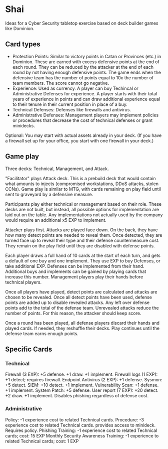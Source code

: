 # Shai

Ideas for a Cyber Security tabletop exercise based on deck builder games like Dominion.

## Card types

- Protection Points: Similar to victory points in Catan or Provinces (etc.) in Dominion.  These are earned with excess defensive points at the end of each round.  They can be reduced by the attacker at the end of each round by not having enough defensive points.  The game ends when the defensive team has the number of points equal to 10x the number of team members.  The score cannot go negative.
- Experience: Used as currency.  A player can buy Techincal or Administrative Defenses for experience.  A player starts with their total years of experience in points and can draw additional experience equal to their tenure in their current position in place of a buy.
- Technical Defenses: Defenses like firewalls and antivirus.
- Administrative Defenses: Management players may implement policies or procedures that decrease the cost of technical defenses or grant minidecks.

Optional: You may start with actual assets already in your deck.  (If you have a firewall set up for your office, you start with one firewall in your deck.)

## Game play

Three decks: Technical, Management, and Attack.  

"Facilitator" plays Attack deck. This is a prebuild deck that would contain what amounts to injects (compromised workstations, DDoS attacks, stolen CCNs).  Game play is similar to MTG, with cards remaining on play field until sent to graveyard by a defensive measure.

Participants play either technical or management based on their role.  These decks are not built, but instead, all possible options for implementation are laid out on the table.  Any implementations not actually used by the company would require an additional x5 EXP to implement.

Attacker plays first.  Attacks are played face down.  On the back, they have how many detect points are needed to reveal them.  Once detected, they are turned face up to reveal their type and their defense countermeasure cost.  They remain on the play field until they are disabled with defense points.

Each player draws a full hand of 10 cards at the start of each turn, and gets a default of one buy and one implement.  They use EXP to buy Defenses, or take additional EXP.  Defenses can be implemented from their hand.  Additional buys and implements can be gained by playing cards that increase this number.  Management players play their hands before technical players.

Once all players have played, detect points are calculated and attacks are chosen to be revealed.  Once all detect points have been used, defense points are added up to disable revealed attacks.  Any left over defense points add to the total of the defense team.  Unrevealed attacks reduce the number of points.  For this reason, the attacker should keep score.

Once a round has been played, all defense players discard their hands and played cards.  If needed, they reshuffle their decks.  Play continues until the defense team earns enough points.

## Specific Cards

### Technical

Firewall (3 EXP): +5 defense. +1 draw. +1 implement.
Firewall logs (1 EXP): +1 detect; requires firewall.
Endpoint Antivirus (2 EXP): +1 defense.
Sysmon: +5 detect.
SIEM: +10 detect. +1 implement.
Vulnerability Scan: +1 defense. +1 implement.
System Patch: +5 defense.
User report (7 EXP): +20 detect. +2 draw. +1 implement. Disables phishing regardless of defense cost.

### Administrative

Policy: -1 experience cost to related Technical cards.
Procedure: -3 experience cost to related Technical cards. provides access to minideck. Requires policy.
Phishing Training: -1 experience cost to related Technical cards; cost: 15 EXP
Monthly Security Awareness Training: -1 experience to related Technical cards; cost: 1 EXP

